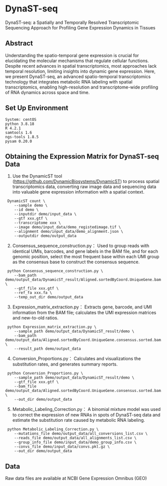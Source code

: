 # DynaST-seq
DynaST-seq: a Spatially and Temporally Resolved Transcriptomic Sequencing Approach for Profiling Gene Expression Dynamics in Tissues

## Abstract
Understanding the spatio-temporal gene expression is crucial for elucidating the molecular mechanisms that regulate cellular functions. Despite recent advances in spatial transcriptomics, most approaches lack temporal resolution, limiting insights into dynamic gene expression. Here, we present DynaST-seq, an advanced spatio-temporal transcriptomics technology that integrates metabolic RNA labeling with spatial transcriptomics, enabling high-resolution and transcriptome-wide profiling of RNA dynamics across space and time.

## Set Up Environment
```
System: centOS
python 3.8.18
R 4.2.1
samtools 1.6
ngs-tools 1.8.5
pysam 0.20.0
```

## Obtaining the Expression Matrix for DynaST-seq Data
1. Use the DynamicST tool (https://github.com/DynamicBiosystems/DynamicST) to process spatial transcriptomics data, converting raw image data and sequencing data into valuable gene expression information with a spatial context.
```
 DynamicST count \
    --sample demo \
    --id demo \
    --inputdir demo/input_data \
    --gtf xxx.gtf \
    --transcriptome xxx \
    --image demo/input_data/demo_registedimage.tif \
    --alignment demo/input_data/demo_alignment.json \
    --outputdir demo/output_data
```
2. Consensus_sequence_construction.py：
   Used to group reads with identical UMIs, barcodes, and gene labels in the BAM file, and for each genomic position, select the most frequent base within each UMI group as the consensus base to construct the consensus sequence.
```
 python Consensus_sequence_construction.py \
    --bam_path demo/output_data/DynamicST_result/Aligned.sortedByCoord.UniqueGene.bam \
    --gtf_file xxx.gtf \
    --ref_fa xxx.fa \
    --temp_out_dir demo/output_data 
```
3. Expression_matrix_extraction.py：
   Extracts gene, barcode, and UMI information from the BAM file; calculates the UMI expression matrices and new-to-old ratios.
```
 python Expression_matrix_extraction.py \
    --sample_path demo/output_data/DynamicST_result/demo \
    --bam_path demo/output_data/Aligned.sortedByCoord.UniqueGene.consensus.sorted.bam.tagST.bam \
    --result_path demo/output_data
```
4. Conversion_Proportions.py：
   Calculates and visualizations the substitution rates, and generates summary reports.
```
 python Conversion_Proportions.py \
    --sample_path demo/output_data/DynamicST_result/demo \
    --gtf_file xxx.gtf \
    --bam_file demo/output_data/Aligned.sortedByCoord.UniqueGene.consensus.sorted.bam.tagST.bam \
    --out_dir demo/output_data
```
5. Metabolic_Labeling_Correction.py：
   A binomial mixture model was used to correct the expression of new RNAs in spots of DynaST-seq data and estimate the substitution rate caused by metabolic RNA labeling.
```
 python Metabolic_Labeling_Correction.py \
    --mutations_file demo/output_data/all_conversions_list.csv \
    --reads_file demo/output_data/all_alignments_list.csv \
    --group_info_file demo/input_data/demo_group_info.csv \
    --convs_file demo/input_data/convs.pkl.gz \
    --out_dir demo/output_data
```

## Data
Raw data files are available at NCBI Gene Expression Omnibus (GEO)
